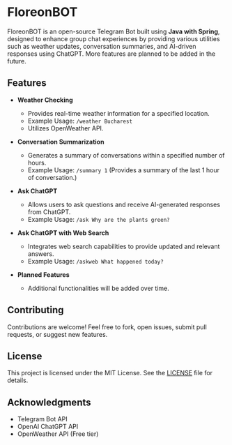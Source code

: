 # FloreonBOT

FloreonBOT is an open-source Telegram Bot built using **Java with Spring**, designed to enhance group chat experiences by providing various utilities such as weather updates, conversation summaries, and AI-driven responses using ChatGPT. More features are planned to be added in the future.

## Features

- **Weather Checking**

  - Provides real-time weather information for a specified location.
  - Example Usage: `/weather Bucharest`
  - Utilizes OpenWeather API.

- **Conversation Summarization**

  - Generates a summary of conversations within a specified number of hours.
  - Example Usage: `/summary 1` (Provides a summary of the last 1 hour of conversation.)

- **Ask ChatGPT**

  - Allows users to ask questions and receive AI-generated responses from ChatGPT.
  - Example Usage: `/ask Why are the plants green?`

- **Ask ChatGPT with Web Search**

  - Integrates web search capabilities to provide updated and relevant answers.
  - Example Usage: `/askweb What happened today?`

- **Planned Features**

  - Additional functionalities will be added over time.

## Contributing

Contributions are welcome! Feel free to fork, open issues, submit pull requests, or suggest new features.

## License

This project is licensed under the MIT License. See the [LICENSE](LICENSE) file for details.

## Acknowledgments

- Telegram Bot API
- OpenAI ChatGPT API
- OpenWeather API (Free tier)

